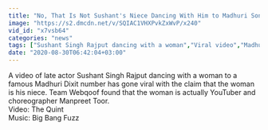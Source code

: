 ```yaml
---
title: "No, That Is Not Sushant's Niece Dancing With Him to Madhuri Song"
image: "https://s2.dmcdn.net/v/SQIAC1VHXPvkZxWvP/x240"
vid_id: "x7vsb64"
categories: "news"
tags: ["Sushant Singh Rajput dancing with a woman","Viral video","Madhuri song"]
date: "2020-08-30T06:42:04+03:00"
---
```

A video of late actor Sushant Singh Rajput dancing with a woman to a famous Madhuri Dixit number has gone viral with the claim that the woman is his niece. Team Webqoof found that the woman is actually YouTuber and choreographer Manpreet Toor.  <br>Video: The Quint  <br>Music: Big Bang Fuzz
